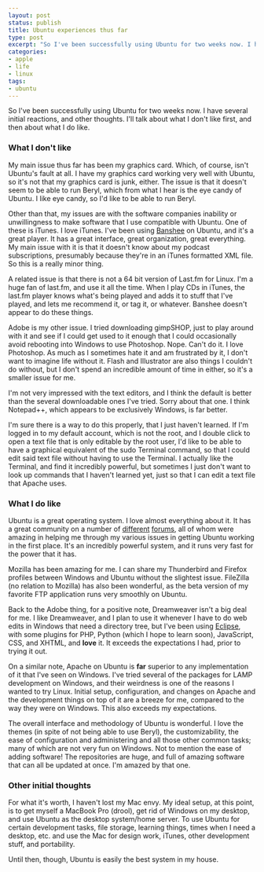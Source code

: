 ```yaml
---
layout: post
status: publish
title: Ubuntu experiences thus far
type: post
excerpt: "So I've been successfully using Ubuntu for two weeks now. I have several initial reactions, and other thoughts. I'll talk about what I don't like first, and then about what I do like."
categories:
- apple
- life
- linux
tags:
- ubuntu
---
```

So I've been successfully using Ubuntu for two weeks now. I have several initial reactions, and other thoughts. I'll talk about what I don't like first, and then about what I do like.
<h3>What I don't like</h3>
My main issue thus far has been my graphics card. Which, of course, isn't Ubuntu's fault at all. I have my graphics card working very well with Ubuntu, so it's not that my graphics card is junk, either. The issue is that it doesn't seem to be able to run Beryl, which from what I hear is the eye candy of Ubuntu. I like eye candy, so I'd like to be able to run Beryl.

Other than that, my issues are with the software companies inability or unwillingness to make software that I use compatible with Ubuntu. One of these is iTunes. I love iTunes. I've been using <a href="http://banshee-project.org/Main_Page">Banshee</a> on Ubuntu, and it's a great player. It has a great interface, great organization, great everything. My main issue with it is that it doesn't know about my podcast subscriptions, presumably because they're in an iTunes formatted XML file. So this is a really minor thing.

A related issue is that there is not a 64 bit version of Last.fm for Linux. I'm a huge fan of last.fm, and use it all the time. When I play CDs in iTunes, the last.fm player knows what's being played and adds it to stuff that I've played, and lets me recommend it, or tag it, or whatever. Banshee doesn't appear to do these things.

Adobe is my other issue. I tried downloading gimpSHOP, just to play around with it and see if I could get used to it enough that I could occasionally avoid rebooting into Windows to use Photoshop. Nope. Can't do it. I love Photoshop. As much as I sometimes hate it and am frustrated by it, I don't want to imagine life without it. Flash and Illustrator are also things I couldn't do without, but I don't spend an incredible amount of time in either, so it's a smaller issue for me.

I'm not very impressed with the text editors, and I think the default is better than the several downloadable ones I've tried. Sorry about that one. I think Notepad++, which appears to be exclusively Windows, is far better.

I'm sure there is a way to do this properly, that I just haven't learned. If I'm logged in to my default account, which is not the root, and I double click to open a text file that is only editable by the root user, I'd like to be able to have a graphical equivalent of the sudo Terminal command, so that I could edit said text file without having to use the Terminal. I actually like the Terminal, and find it incredibly powerful, but sometimes I just don't want to look up commands that I haven't learned yet, just so that I can edit a text file that Apache uses.
<h3>What I do like</h3>
Ubuntu is a great operating system. I love almost everything about it. It has a great community on a number of <a href="http://linuxquestions.org/">different</a> <a href="http://ubuntuforums.org/">forums</a>, all of whom were amazing in helping me through my various issues in getting Ubuntu working in the first place. It's an incredibly powerful system, and it runs very fast for the power that it has.

Mozilla has been amazing for me. I can share my Thunderbird and Firefox profiles between Windows and Ubuntu without the slightest issue. FileZilla (no relation to Mozilla) has also been wonderful, as the beta version of my favorite FTP application runs very smoothly on Ubuntu.

Back to the Adobe thing, for a positive note, Dreamweaver isn't a big deal for me. I like Dreamweaver, and I plan to use it whenever I have to do web edits in Windows that need a directory tree, but I've been using <a href="http://www.eclipse.org/">Eclipse</a>, with some plugins for PHP, Python (which I hope to learn soon), JavaScript, CSS, and XHTML, and <strong>love</strong> it. It exceeds the expectations I had, prior to trying it out.

On a similar note, Apache on Ubuntu is <strong>far</strong> superior to any implementation of it that I've seen on Windows. I've tried several of the packages for LAMP development on Windows, and their weirdness is one of the reasons I wanted to try Linux. Initial setup, configuration, and changes on Apache and the development things on top of it are a breeze for me, compared to the way they were on Windows. This also exceeds my expectations.

The overall interface and methodology of Ubuntu is wonderful. I love the themes (in spite of not being able to use Beryl), the customizability, the ease of configuration and administering and all those other common tasks; many of which are not very fun on Windows. Not to mention the ease of adding software! The repositories are huge, and full of amazing software that can all be updated at once. I'm amazed by that one.
<h3>Other initial thoughts</h3>
For what it's worth, I haven't lost my Mac envy. My ideal setup, at this point, is to get myself a MacBook Pro (drool), get rid of Windows on my desktop, and use Ubuntu as the desktop system/home server. To use Ubuntu for certain development tasks, file storage, learning things, times when I need a desktop, etc. and use the Mac for design work, iTunes, other development stuff, and portability.

Until then, though, Ubuntu is easily the best system in my house.
